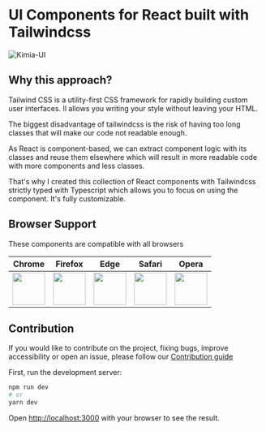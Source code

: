 # UI Components for React built with Tailwindcss
![Kimia-UI](https://res.cloudinary.com/beloved/image/upload/v1615575738/Assets/kimia_i3edml.png)

## Why this approach?

Tailwind CSS is a utility-first CSS framework for rapidly building custom user interfaces. Il allows you writing your style without leaving your HTML.

The biggest disadvantage of tailwindcss is the risk of having too long classes that will make our code not readable enough.

As React is component-based, we can extract component logic with its classes and reuse them elsewhere which will result in more readable code with more components and less classes.

That's why I created this collection of React components with Tailwindcss strictly typed with Typescript which allows you to focus on using the component. It's fully customizable.

## Browser Support

These components are compatible with all browsers

| Chrome | Firefox | Edge | Safari | Opera |
|:---:|:---:|:---:|:---:|:---:|
| <img src="https://github.com/creativetimofficial/public-assets/blob/master/logos/chrome-logo.png?raw=true" width="64" height="64"> | <img src="https://raw.githubusercontent.com/creativetimofficial/public-assets/master/logos/firefox-logo.png" width="64" height="64"> | <img src="https://raw.githubusercontent.com/creativetimofficial/public-assets/master/logos/edge-logo.png" width="64" height="64"> | <img src="https://raw.githubusercontent.com/creativetimofficial/public-assets/master/logos/safari-logo.png" width="64" height="64"> | <img src="https://raw.githubusercontent.com/creativetimofficial/public-assets/master/logos/opera-logo.png" width="64" height="64"> |

## Contribution
If you would like to contribute on the project, fixing bugs, improve accessibility or open an issue, please follow our [Contribution guide](https://github.com/enochndika/kimia-UI/blob/main/contributing.md)

First, run the development server:

```bash
npm run dev
# or
yarn dev
```

Open [http://localhost:3000](http://localhost:3000) with your browser to see the result.

